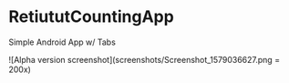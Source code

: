 # RetiututCountingApp
Simple Android App w/ Tabs

![Alpha version screenshot](screenshots/Screenshot_1579036627.png = 200x)
